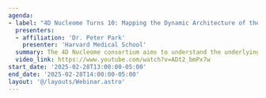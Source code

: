 ```yaml
---
agenda:
- label: "4D Nucleome Turns 10: Mapping the Dynamic Architecture of the Genome"
  presenters:
  - affiliation: 'Dr. Peter Park'
    presenter: 'Harvard Medical School'
  summary: The 4D Nucleome consortium aims to understand the underlying principes of nuclear organization across space and time. Dr. Peter Park went over the infrastructure that 4DN have developed, the data they generated, as well as their published work over the course of ten years.
  video_link: https://www.youtube.com/watch?v=ADt2_bmPx7w
start_date: '2025-02-28T13:00:00-05:00'
end_date: '2025-02-28T14:00:00-05:00'
layout: '@/layouts/Webinar.astro'
---
```

